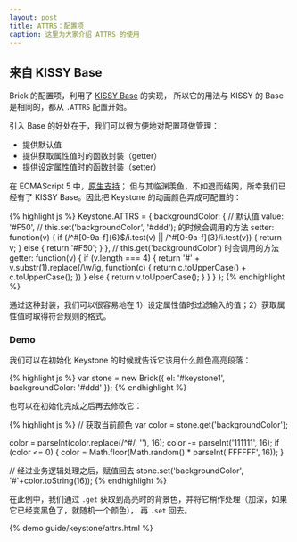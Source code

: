 ```yaml
---
layout: post
title: ATTRS：配置项
caption: 这里为大家介绍 ATTRS 的使用
---
```


## 来自 KISSY Base

Brick 的配置项，利用了
[KISSY Base](http://docs.kissyui.com/docs/html/api/core/base/base.html) 的实现，
所以它的用法与 KISSY 的 Base 是相同的，都从 `.ATTRS` 配置开始。

引入 Base 的好处在于，我们可以很方便地对配置项做管理：

 - 提供默认值
 - 提供获取属性值时的函数封装（getter）
 - 提供设定属性值时的函数封装（setter）

在 ECMAScript 5 中，[原生支持](https://developer.mozilla.org/en-US/docs/JavaScript/Guide/Working_with_Objects#Defining_Getters_and_Setters)；
但与其临渊羡鱼，不如退而结网，所幸我们已经有了 KISSY Base。因此把 Keystone 的动画颜色弄成可配置的：

{% highlight js %}
Keystone.ATTRS = {
    backgroundColor: {
        // 默认值
        value: '#F50',
        // this.set('backgroundColor', '#ddd'); 的时候会调用的方法
        setter: function(v) {
            if (/^\#[0-9a-f]{6}$/i.test(v) || /^\#[0-9a-f]{3}/i.test(v)) {
                return v;
            }
            else {
                return '#F50';
            }
        },
        // this.get('backgroundColor') 时会调用的方法
        getter: function(v) {
            if (v.length === 4) {
                return '#' + v.substr(1).replace(/\w/ig, function(c) {
                    return c.toUpperCase() + c.toUpperCase();
                })
            }
            else {
                return v.toUpperCase();
            }
        }
    }
};
{% endhighlight %}

通过这种封装，我们可以很容易地在 1）设定属性值时过滤输入的值；2）获取属性值时取得符合规则的格式。

### Demo

我们可以在初始化 Keystone 的时候就告诉它该用什么颜色高亮段落：

{% highlight js %}
var stone = new Brick({
    el: '#keystone1',
    backgroundColor: '#ddd'
});
{% endhighlight %}

也可以在初始化完成之后再去修改它：

{% highlight js %}
// 获取当前颜色
var color = stone.get('backgroundColor');

color = parseInt(color.replace(/^#/, ''), 16);
color -= parseInt('111111', 16);
if (color <= 0) {
    color = Math.floor(Math.random() * parseInt('FFFFFF', 16));
}

// 经过业务逻辑处理之后，赋值回去
stone.set('backgroundColor', '#'+color.toString(16));
{% endhighlight %}

在此例中，我们通过 `.get` 获取到高亮时的背景色，并将它稍作处理（加深，如果它已经变黑色了，就随机一个颜色），
再 `.set` 回去。

{% demo guide/keystone/attrs.html %}
